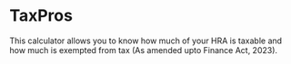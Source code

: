 # TaxPros
This calculator allows you to know how much of your HRA is taxable and how much is exempted from tax (As amended upto Finance Act, 2023).
